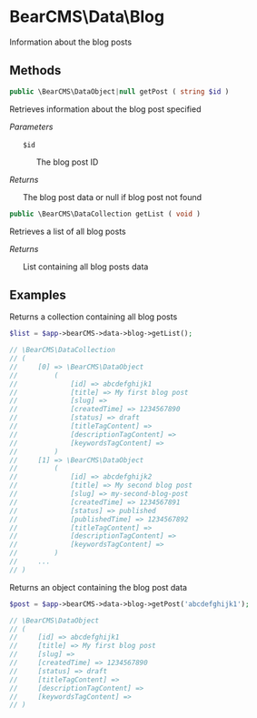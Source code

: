 # BearCMS\Data\Blog
Information about the blog posts

## Methods

```php
public \BearCMS\DataObject|null getPost ( string $id )
```

Retrieves information about the blog post specified

_Parameters_

&nbsp;&nbsp;&nbsp;&nbsp;&nbsp;&nbsp;`$id`

&nbsp;&nbsp;&nbsp;&nbsp;&nbsp;&nbsp;&nbsp;&nbsp;&nbsp;&nbsp;&nbsp;&nbsp;The blog post ID

_Returns_

&nbsp;&nbsp;&nbsp;&nbsp;&nbsp;&nbsp;The blog post data or null if blog post not found

```php
public \BearCMS\DataCollection getList ( void )
```

Retrieves a list of all blog posts

_Returns_

&nbsp;&nbsp;&nbsp;&nbsp;&nbsp;&nbsp;List containing all blog posts data

## Examples

Returns a collection containing all blog posts

```php
$list = $app->bearCMS->data->blog->getList();

// \BearCMS\DataCollection
// (
//     [0] => \BearCMS\DataObject
//         (
//             [id] => abcdefghijk1
//             [title] => My first blog post
//             [slug] => 
//             [createdTime] => 1234567890
//             [status] => draft
//             [titleTagContent] => 
//             [descriptionTagContent] => 
//             [keywordsTagContent] => 
//         )
//     [1] => \BearCMS\DataObject
//         (
//             [id] => abcdefghijk2
//             [title] => My second blog post
//             [slug] => my-second-blog-post
//             [createdTime] => 1234567891
//             [status] => published
//             [publishedTime] => 1234567892
//             [titleTagContent] => 
//             [descriptionTagContent] => 
//             [keywordsTagContent] => 
//         )
//     ...
// )
```

Returns an object containing the blog post data

```php
$post = $app->bearCMS->data->blog->getPost('abcdefghijk1');

// \BearCMS\DataObject
// (
//     [id] => abcdefghijk1
//     [title] => My first blog post
//     [slug] => 
//     [createdTime] => 1234567890
//     [status] => draft
//     [titleTagContent] => 
//     [descriptionTagContent] => 
//     [keywordsTagContent] => 
// )

```
